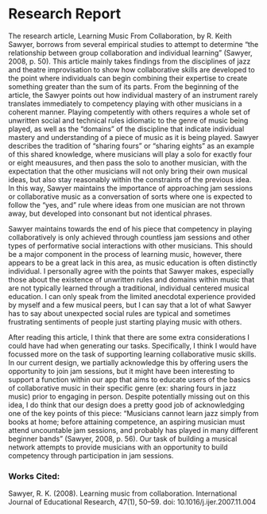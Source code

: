 # Research Report
   The research article, Learning Music From Collaboration, by R. Keith Sawyer, borrows from several empirical studies to attempt to determine “the relationship between group collaboration and individual learning” (Sawyer, 2008, p. 50). This article mainly takes findings from the disciplines of jazz and theatre improvisation to show how collaborative skills are developed to the point where individuals can begin combining their expertise to create something greater than the sum of its parts. From the beginning of the article, the Sawyer points out how individual mastery of an instrument rarely translates immediately to competency playing with other musicians in a coherent manner. Playing competently with others requires a whole set of unwritten social and technical rules idiomatic to the genre of music being played, as well as the “domains” of the discipline that indicate individual mastery and understanding of a piece of music as it is being played. Sawyer describes the tradition of “sharing fours” or “sharing eights” as an example of this shared knowledge, where musicians will play a solo for exactly four or eight meausures, and then pass the solo to another musician, with the expectation that the other musicians will not only bring their own musical ideas, but also stay reasonably within the constraints of the previous idea. In this way, Sawyer maintains the importance of approaching jam sessions or collaborative music as a conversation of sorts where one is expected to follow the “yes, and” rule where ideas from one musician are not thrown away, but developed into consonant but not identical phrases.
   
   Sawyer maintains towards the end of his piece that competency in playing collaboratively is only achieved through countless jam sessions and other types of performative social interactions with other musicians. This should be a major component in the process of learning music, however, there appears to be a great lack in this area, as music education is often distinctly individual. 
I personally agree with the points that Sawyer makes, especially those about the existence of unwritten rules and domains within music that are not typically learned through a traditional, individual centered musical education. I can only speak from the limited anecdotal experience provided by myself and a few musical peers, but I can say that a lot of what Sawyer has to say about unexpected social rules are typical and sometimes frustrating sentiments of people just starting playing music with others.

   After reading this article, I think that there are some extra considerations I could have had when generating our tasks. Specifically, I think I would have focussed more on the task of supporting learning collaborative music skills. In our current design, we partially acknowledge this by offering users the opportunity to join jam sessions, but it might have been interesting to support a function within our app that aims to educate users of the basics of collaborative music in their specific genre (ex: sharing fours in jazz music) prior to engaging in person. Despite potentially missing out on this idea, I do think that our design does a pretty good job of acknowledging one of the key points of this piece: 
   “Musicians cannot learn jazz simply from books at home; before attaining competence, an aspiring musician must attend 
   uncountable jam sessions, and probably has played in many different beginner bands” (Sawyer, 2008, p. 56).
Our task of building a musical network attempts to provide musicians with an opportunity to build competency through participation in jam sessions.

### Works Cited:
Sawyer, R. K. (2008). Learning music from collaboration. International Journal of 
   Educational Research, 47(1), 50–59. doi: 10.1016/j.ijer.2007.11.004

